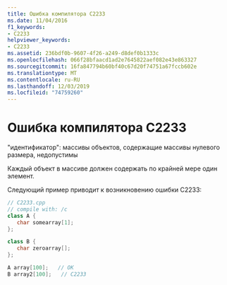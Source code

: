 ```yaml
---
title: Ошибка компилятора C2233
ms.date: 11/04/2016
f1_keywords:
- C2233
helpviewer_keywords:
- C2233
ms.assetid: 236bdf0b-9607-4f26-a249-d8def0b1333c
ms.openlocfilehash: 066f28bfaacd1ad2e7645822aef082e43e863327
ms.sourcegitcommit: 16fa847794b60bf40c67d20f74751a67fccb602e
ms.translationtype: MT
ms.contentlocale: ru-RU
ms.lasthandoff: 12/03/2019
ms.locfileid: "74759260"
---
```

# <a name="compiler-error-c2233"></a>Ошибка компилятора C2233

"идентификатор": массивы объектов, содержащие массивы нулевого размера, недопустимы

Каждый объект в массиве должен содержать по крайней мере один элемент.

Следующий пример приводит к возникновению ошибки C2233:

```cpp
// C2233.cpp
// compile with: /c
class A {
   char somearray[1];
};

class B {
   char zeroarray[];
};

A array[100];   // OK
B array2[100];   // C2233
```
